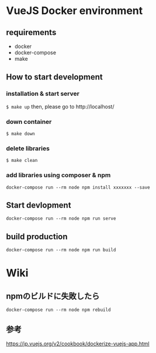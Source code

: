 # VueJS Docker environment

## requirements
- docker
- docker-compose
- make

## How to start development
### installation & start server
`$ make up`
then, please go to http://localhost/

### down container
`$ make down`

### delete libraries
`$ make clean`

### add libraries using composer & npm
```shell script
docker-compose run --rm node npm install xxxxxxx --save
```

## Start devlopment
```shell script
docker-compose run --rm node npm run serve
```

## build production
```shell script
docker-compose run --rm node npm run build
```

# Wiki
## npmのビルドに失敗したら
`docker-compose run --rm node npm rebuild`

## 参考
https://jp.vuejs.org/v2/cookbook/dockerize-vuejs-app.html
